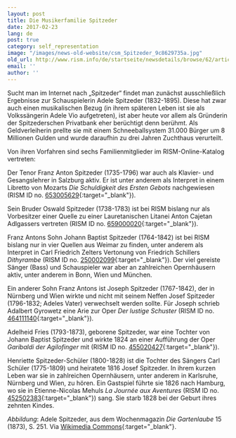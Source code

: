 ```yaml
---
layout: post
title: Die Musikerfamilie Spitzeder
date: 2017-02-23
lang: de
post: true
category: self_representation
image: "/images/news-old-website/csm_Spitzeder_9c8629735a.jpg"
old_url: http://www.rism.info/de/startseite/newsdetails/browse/62/article/64/the-spitzeders-a-musical-family.html
email: ''
author: ''
---
```



Sucht man im Internet nach „Spitzeder“ findet man zunächst ausschließlich Ergebnisse zur Schauspielerin Adele Spitzeder (1832-1895). Diese hat zwar auch einen musikalischen Bezug (in ihrem späteren Leben ist sie als Volkssängerin Adele Vio aufgetreten), ist aber heute vor allem als Gründerin der Spitzederschen Privatbank eher berüchtigt denn berühmt. Als Geldverleiherin prellte sie mit einem Schneeballsystem 31.000 Bürger um 8 Millionen Gulden und wurde daraufhin zu drei Jahren Zuchthaus verurteilt.

Von ihren Vorfahren sind sechs Familienmitglieder im RISM-Online-Katalog vertreten:

Der Tenor Franz Anton Spitzeder (1735-1796) war auch als Klavier- und Gesangslehrer in Salzburg aktiv. Er ist unter anderem als Interpret in einem Libretto von Mozarts _Die Schuldigkeit des Ersten Gebots_ nachgewiesen (RISM ID no. [653005629](https://opac.rism.info/search?id=653005629){:target="_blank"}).

Sein Bruder Oswald Spitzeder (1738-1783) ist bei RISM bislang nur als Vorbesitzer einer Quelle zu einer Lauretanischen Litanei Anton Cajetan Adlgassers vertreten (RISM ID no. [659000020](https://opac.rism.info/search?id=659000020){:target="_blank"}).

Franz Antons Sohn Johann Baptist Spitzeder (1764-1842) ist bei RISM bislang nur in vier Quellen aus Weimar zu finden, unter anderem als Interpret in Carl Friedrich Zelters Vertonung von Friedrich Schillers _Dithyrambe_ (RISM ID no. [250002099](https://opac.rism.info/search?id=250002099){:target="_blank"}). Der viel gereiste Sänger (Bass) und Schauspieler war aber an zahlreichen Opernhäusern aktiv, unter anderem in Bonn, Wien und München.



Ein anderer Sohn Franz Antons ist Joseph Spitzeder (1767-1842), der in Nürnberg und Wien wirkte und nicht mit seinem Neffen Josef Spitzeder (1796-1832; Adeles Vater) verwechselt werden sollte. Für Joseph schrieb Adalbert Gyrowetz eine Arie zur Oper _Der lustige Schuster_ (RISM ID no. [464111140](https://opac.rism.info/search?id=464111140){:target="_blank"}).

Adelheid Fries (1793-1873), geborene Spitzeder, war eine Tochter von Johann Baptist Spitzeder und wirkte 1824 an einer Aufführung der Oper _Garibaldi der Agilofinger_ mit (RISM ID no. [455020427](https://opac.rism.info/search?id=455020427){:target="_blank"}).

Henriette Spitzeder-Schüler (1800-1828) ist die Tochter des Sängers Carl Schüler (1775-1809) und heiratete 1816 Josef Spitzeder. In ihrem kurzen Leben war sie in zahlreichen Opernhäusern, unter anderem in Karlsruhe, Nürnberg und Wien, zu hören. Ein Gastspiel führte sie 1826 nach Hamburg, wo sie in Etienne-Nicolas Mehuls _La Journée aux Aventures_ (RISM ID no. [452502383](https://opac.rism.info/search?id=452502383){:target="_blank"}) sang. Sie starb 1828 bei der Geburt ihres zehnten Kindes.



_Abbildung_: Adele Spitzeder, aus dem Wochenmagazin _Die Gartenlaube_ 15 (1873), S. 251. Via [Wikimedia Commons](https://commons.wikimedia.org/wiki/File:Die_Gartenlaube_(1873)_b_251.jpg){:target="_blank"}.



<script type="text/javascript">var switchTo5x=true;</script><script type="text/javascript" src="http://w.sharethis.com/button/buttons.js"></script><script type="text/javascript">stLight.options({publisher: "9b601438-1ce1-49d8-bfd7-9cff5df54c17", doNotHash: false, doNotCopy: false, hashAddressBar: false});</script>
